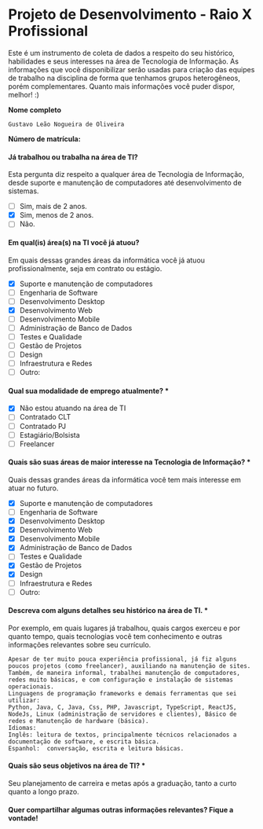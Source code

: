 # Projeto de Desenvolvimento - Raio X Profissional

Este é um instrumento de coleta de dados a respeito do seu histórico, habilidades e seus interesses na área de Tecnologia de Informação. As informações que você disponibilizar serão usadas para criação das equipes de trabalho na disciplina de forma que tenhamos grupos heterogêneos, porém complementares. Quanto mais informações você puder dispor, melhor! :)

**Nome completo**

```
Gustavo Leão Nogueira de Oliveira
```

**Número de matrícula:**


#### Já trabalhou ou trabalha na área de TI? 
Esta pergunta diz respeito a qualquer área de Tecnologia de Informação, desde suporte e manutenção de computadores até desenvolvimento de sistemas.

- [ ] Sim, mais de 2 anos.
- [x] Sim, menos de 2 anos.
- [ ] Não.

#### Em qual(is) área(s) na TI você já atuou? 
Em quais dessas grandes áreas da informática você já atuou profissionalmente, seja em contrato ou estágio.

- [x] Suporte e manutenção de computadores
- [ ] Engenharia de Software
- [ ] Desenvolvimento Desktop
- [x] Desenvolvimento Web
- [ ] Desenvolvimento Mobile
- [ ] Administração de Banco de Dados
- [ ] Testes e Qualidade
- [ ] Gestão de Projetos
- [ ] Design
- [ ] Infraestrutura e Redes
- [ ] Outro:

#### Qual sua modalidade de emprego atualmente? *
- [x] Não estou atuando na área de TI
- [ ] Contratado CLT
- [ ] Contratado PJ
- [ ] Estagiário/Bolsista
- [ ] Freelancer

#### Quais são suas áreas de maior interesse na Tecnologia de Informação? *
Quais dessas grandes áreas da informática você tem mais interesse em atuar no futuro.

- [x] Suporte e manutenção de computadores
- [ ] Engenharia de Software
- [x] Desenvolvimento Desktop
- [x] Desenvolvimento Web
- [x] Desenvolvimento Mobile
- [x] Administração de Banco de Dados
- [ ] Testes e Qualidade
- [x] Gestão de Projetos
- [x] Design
- [ ] Infraestrutura e Redes
- [ ] Outro:

#### Descreva com alguns detalhes seu histórico na área de TI. *

Por exemplo, em quais lugares já trabalhou, quais cargos exerceu e por quanto tempo, quais tecnologias você tem conhecimento e outras informações relevantes sobre seu currículo.

```
Apesar de ter muito pouca experiência profissional, já fiz alguns poucos projetos (como freelancer), auxiliando na manutenção de sites. Também, de maneira informal, trabalhei manutenção de computadores, redes muito básicas, e com configuração e instalação de sistemas operacionais.
Linguagens de programação frameworks e demais ferramentas que sei utilizar:
Python, Java, C, Java, Css, PHP, Javascript, TypeScript, ReactJS, NodeJs, Linux (administração de servidores e clientes), Básico de redes e Manutenção de hardware (básica).
Idiomas:
Inglês: leitura de textos, principalmente técnicos relacionados a documentação de software, e escrita básica.
Espanhol:  conversação, escrita e leitura básicas. 
```
#### Quais são seus objetivos na área de TI? *
Seu planejamento de carreira e metas após a graduação, tanto a curto quanto a longo prazo.


#### Quer compartilhar algumas outras informações relevantes? Fique a vontade!

